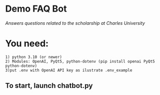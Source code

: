 # Demo FAQ Bot
###### Answers questions related to the scholarship at Charles University

# You need:
    1) python 3.10 (or newer)
    2) Modules: OpenAI, PyQt5, python-dotenv (pip install openai PyQt5 python-dotenv)
    3)put .env with OpenAI API key as ilustrate .env_example

## To start, launch chatbot.py
